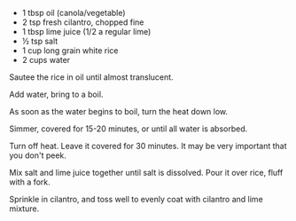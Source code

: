   * 1 tbsp oil (canola/vegetable)
  * 2 tsp fresh cilantro, chopped fine
  * 1 tbsp lime juice (1/2 a regular lime)
  * ½ tsp salt
  * 1 cup long grain white rice
  * 2 cups water

Sautee the rice in oil until almost translucent.

Add water, bring to a boil.

As soon as the water begins to boil, turn the heat down low.

Simmer, covered for 15-20 minutes, or until all water is absorbed.

Turn off heat. Leave it covered for 30 minutes. It may be very important that you don't peek.

Mix salt and lime juice together until salt is dissolved. Pour it over rice, fluff with a fork. 

Sprinkle in cilantro, and toss well to evenly coat with cilantro and lime mixture.
